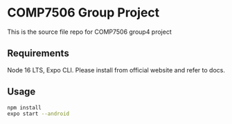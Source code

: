 # COMP7506 Group Project

This is the source file repo for COMP7506 group4 project

## Requirements

Node 16 LTS, Expo CLI. Please install from official website and refer to docs.

## Usage

```sh
npm install
expo start --android
```
